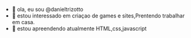 - 👋 ola, eu sou @danieltrizotto
- 👀 estou interessado em criaçao de games e sites,Prentendo trabalhar em casa.
- 🌱 estou apreendendo atualmente HTML,css,javascript



